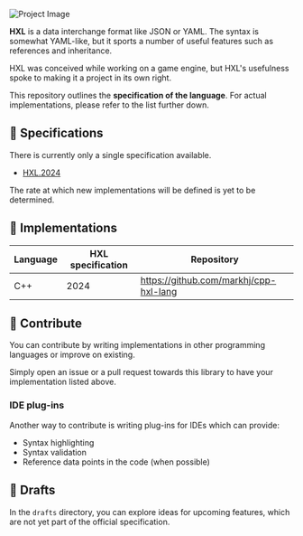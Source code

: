 ![Project Image](https://res.cloudinary.com/drfztvfdh/image/upload/v1719839840/Github/hxl-lang_snbmkt.jpg)

**HXL** is a data interchange format like JSON or YAML. The syntax is somewhat YAML-like,
but it sports a number of useful features such as references and inheritance.

HXL was conceived while working on a game engine, but HXL's usefulness spoke to making
it a project in its own right.

This repository outlines the **specification of the language**.
For actual implementations, please refer to the list further down.

## 📌 Specifications

There is currently only a single specification available.

- [HXL.2024](https://github.com/markhj/hxl-lang/blob/master/specs/hxl-2024.md)

The rate at which new implementations will be defined is yet to be determined.

## 🌿 Implementations

| Language | HXL specification | Repository                                     |
| --- |-------------------|------------------------------------------------|
| C++ | 2024              | https://github.com/markhj/cpp-hxl-lang         |

## 💝 Contribute

You can contribute by writing implementations in other programming languages
or improve on existing.

Simply open an issue or a pull request towards this library to have your
implementation listed above.

### IDE plug-ins

Another way to contribute is writing plug-ins for IDEs which can provide:

- Syntax highlighting
- Syntax validation
- Reference data points in the code (when possible)

## 🌱 Drafts

In the ``drafts`` directory, you can explore ideas for upcoming features,
which are not yet part of the official specification.
